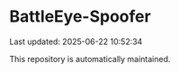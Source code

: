 # BattleEye-Spoofer

Last updated: 2025-06-22 10:52:34

This repository is automatically maintained.
